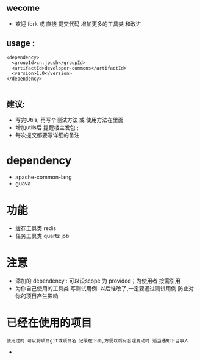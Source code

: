 
## wecome
* 欢迎 fork 或 直接 提交代码 增加更多的工具类 和改进

## usage :

```
<dependency>
  <groupId>cn.jpush</groupId>
  <artifactId>developer-commons</artifactId>
  <version>1.0</version>
</dependency>


```

## 建议:
* 写完Utils; 再写个测试方法 或 使用方法在里面
* 增加utils后 提醒楼主发包 ;
* 每次提交都要写详细的备注





# dependency
* apache-common-lang
* guava


# 功能

* 缓存工具类 redis
* 任务工具类 quartz job


# 注意
* 添加的 dependency : 可以设scope 为 <scope>provided</scope>；为使用者 按需引用
* 为你自己使用的工具类 写测试用例: 以后谁改了,一定要通过测试用例 防止对你的项目产生影响



# 已经在使用的项目
`使用过的 可以将项目git或项目名 记录在下面,方便以后有合理变动时 适当通知下当事人`

*
